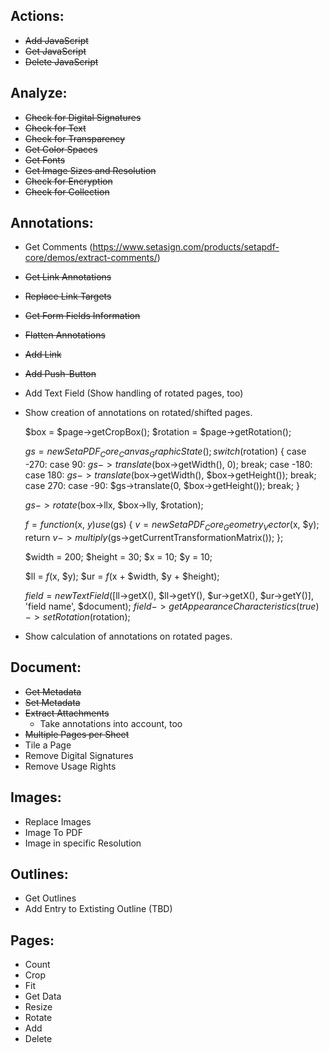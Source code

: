 ## Actions:
- ~~Add JavaScript~~
- ~~Get JavaScript~~
- ~~Delete JavaScript~~

## Analyze:
- ~~Check for Digital Signatures~~
- ~~Check for Text~~
- ~~Check for Transparency~~
- ~~Get Color Spaces~~
- ~~Get Fonts~~
- ~~Get Image Sizes and Resolution~~
- ~~Check for Encryption~~
- ~~Check for Collection~~

## Annotations:
- Get Comments (https://www.setasign.com/products/setapdf-core/demos/extract-comments/)
- ~~Get Link Annotations~~
- ~~Replace Link Targets~~
- ~~Get Form Fields Information~~
- ~~Flatten Annotations~~
- ~~Add Link~~
- ~~Add Push-Button~~
- Add Text Field
    (Show handling of rotated pages, too)
- Show creation of annotations on rotated/shifted pages.
    
    
    $box = $page->getCropBox();
    $rotation = $page->getRotation();
    
    $gs = new SetaPDF_Core_Canvas_GraphicState();
    switch ($rotation) {
        case -270:
        case 90:
            $gs->translate($box->getWidth(), 0);
        break;
        case -180:
        case 180:
            $gs->translate($box->getWidth(), $box->getHeight());
            break;
        case 270:
        case -90:
            $gs->translate(0, $box->getHeight());
        break;
    }
    
    $gs->rotate($box->llx, $box->lly, $rotation);
    
    $f = function($x, $y) use ($gs) {
        $v = new SetaPDF_Core_Geometry_Vector($x, $y);
        return $v->multiply($gs->getCurrentTransformationMatrix());
    };
    
    $width = 200;
    $height = 30;
    $x = 10;
    $y = 10;
    
    $ll = $f($x, $y);
    $ur = $f($x + $width, $y + $height);
    
    $field = new TextField([$ll->getX(), $ll->getY(), $ur->getX(), $ur->getY()], 'field name', $document);
    $field->getAppearanceCharacteristics(true)->setRotation($rotation);
    
    
- Show calculation of annotations on rotated pages.
    

## Document:
- ~~Get Metadata~~
- ~~Set Metadata~~
- ~~Extract Attachments~~
    - Take annotations into account, too
- ~~Multiple Pages per Sheet~~
- Tile a Page
- Remove Digital Signatures
- Remove Usage Rights

## Images:
- Replace Images
- Image To PDF
- Image in specific Resolution

## Outlines:
- Get Outlines
- Add Entry to Extisting Outline (TBD)

## Pages:
- Count
- Crop
- Fit
- Get Data
- Resize
- Rotate
- Add
- Delete

